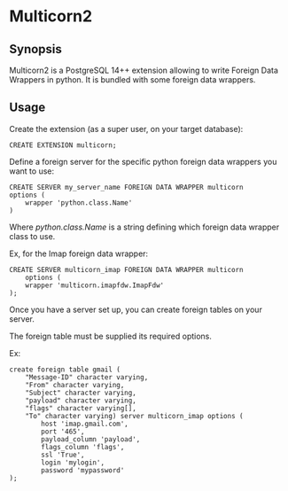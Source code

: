 Multicorn2
==========

Synopsis
--------

Multicorn2 is a PostgreSQL 14++ extension allowing to write Foreign Data Wrappers
in python.
It is bundled with some foreign data wrappers.


Usage
-----

Create the extension (as a super user, on your target database):


    CREATE EXTENSION multicorn;



Define a foreign server for the specific python foreign data wrappers you want
to use:



    CREATE SERVER my_server_name FOREIGN DATA WRAPPER multicorn
    options (
        wrapper 'python.class.Name'
    )


Where *python.class.Name* is a string defining which foreign data wrapper class
to use.

Ex, for the Imap foreign data wrapper:



    CREATE SERVER multicorn_imap FOREIGN DATA WRAPPER multicorn
        options (
        wrapper 'multicorn.imapfdw.ImapFdw'
    );


Once you have a server set up, you can create foreign tables on your server.

The foreign table must be supplied its required options.

Ex:



    create foreign table gmail (                                                                 
        "Message-ID" character varying,
        "From" character varying,
        "Subject" character varying,
        "payload" character varying,
        "flags" character varying[],
        "To" character varying) server multicorn_imap options (
            host 'imap.gmail.com',
            port '465', 
            payload_column 'payload', 
            flags_column 'flags',
            ssl 'True',
            login 'mylogin', 
            password 'mypassword'
    );

